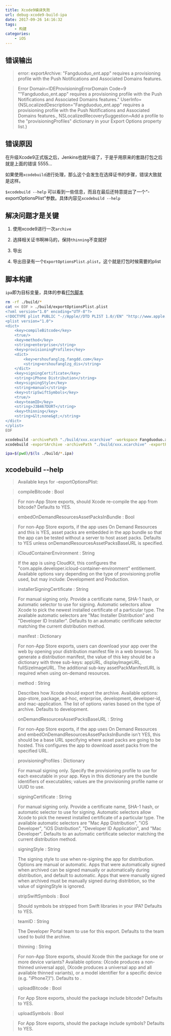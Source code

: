 ```yaml
---
title: Xcode9编译失败
url: debug-xcode9-build-ipa
date: 2017-09-26 14:16:32
tags:
    - 构建
categories:
    - iOS
---
```


## 错误输出

> error: exportArchive: "Fangduoduo_ent.app" requires a provisioning profile with the Push Notifications and Associated Domains features.

> Error Domain=IDEProvisioningErrorDomain Code=9 ""Fangduoduo_ent.app" requires a provisioning profile with the Push Notifications and Associated Domains features." UserInfo={NSLocalizedDescription="Fangduoduo_ent.app" requires a provisioning profile with the Push Notifications and Associated Domains features., NSLocalizedRecoverySuggestion=Add a profile to the "provisioningProfiles" dictionary in your Export Options property list.}

<!--more-->

## 错误原因

在升级Xcode9正式版之后，Jenkins也就升级了，于是乎用原来的套路打包之后就是上面的错误 5555...

如果使用`xcodebuild`进行处理，那么这个会发生在选择证书的步骤，错误大致就是这样。

`$xcodebuild --help` 可以看到一些信息，而且在最后还特意提出了一个“-exportOptionsPlist”参数。具体内容见`xcodebuild --help`

## 解决问题才是关键

1. 使用xcode9进行一次`archive`

2. 选择相关证书啊神马的，保持`thinning`不变就好

3. 导出

4. 导出目录有一个`ExportOptionsPlist.plist`，这个就是打包时候需要的plist

## 脚本构建

`ipa`即为目标变量，具体的参看[打包脚本](../build-ipa-sh)

```sh
rm -rf ./build/*
cat << EOF > ./build/exportOptionsPlist.plist
<?xml version="1.0" encoding="UTF-8"?>
<!DOCTYPE plist PUBLIC "-//Apple//DTD PLIST 1.0//EN" "http://www.apple.com/DTDs/PropertyList-1.0.dtd">
<plist version="1.0">
<dict>
    <key>compileBitcode</key>
    <true/>
    <key>method</key>
    <string>enterprise</string>
    <key>provisioningProfiles</key>
    <dict>
        <key>ershoufanglzg.fangdd.com</key>
        <string>ershoufanglzg_dis</string>
    </dict>
    <key>signingCertificate</key>
    <string>iPhone Distribution</string>
    <key>signingStyle</key>
    <string>manual</string>
    <key>stripSwiftSymbols</key>
    <true/>
    <key>teamID</key>
    <string>J3B467DURT</string>
    <key>thinning</key>
    <string>&lt;none&gt;</string>
</dict>
</plist>
EOF

xcodebuild -archivePath "./build/xxx.xcarchive" -workspace Fangduoduo.xcworkspace -sdk iphoneos -scheme "Fangduoduo_ent" -configuration "Release Inhouse" archive
xcodebuild -exportArchive -archivePath "./build/xxx.xcarchive" -exportPath "./build/" -exportOptionsPlist ./build/exportOptionsPlist.plist

ipa=$(pwd)/$(ls ./build/*.ipa)
```

## xcodebuild --help

> Available keys for -exportOptionsPlist:

> compileBitcode : Bool

> For non-App Store exports, should Xcode re-compile the app from bitcode? Defaults to YES.

> embedOnDemandResourcesAssetPacksInBundle : Bool

> For non-App Store exports, if the app uses On Demand Resources and this is YES, asset packs are embedded in the app bundle so that the app can be tested without a server to host asset packs. Defaults to YES unless onDemandResourcesAssetPacksBaseURL is specified.

> iCloudContainerEnvironment : String

> If the app is using CloudKit, this configures the "com.apple.developer.icloud-container-environment" entitlement. Available options vary depending on the type of provisioning profile used, but may include: Development and Production.

> installerSigningCertificate : String

> For manual signing only. Provide a certificate name, SHA-1 hash, or automatic selector to use for signing. Automatic selectors allow Xcode to pick the newest installed certificate of a particular type. The available automatic selectors are "Mac Installer Distribution" and "Developer ID Installer". Defaults to an automatic certificate selector matching the current distribution method.

> manifest : Dictionary

> For non-App Store exports, users can download your app over the web by opening your distribution manifest file in a web browser. To generate a distribution manifest, the value of this key should be a dictionary with three sub-keys: appURL, displayImageURL, fullSizeImageURL. The additional sub-key assetPackManifestURL is required when using on-demand resources.

> method : String

> Describes how Xcode should export the archive. Available options: app-store, package, ad-hoc, enterprise, development, developer-id, and mac-application. The list of options varies based on the type of archive. Defaults to development.

> onDemandResourcesAssetPacksBaseURL : String

> For non-App Store exports, if the app uses On Demand Resources and embedOnDemandResourcesAssetPacksInBundle isn't YES, this should be a base URL specifying where asset packs are going to be hosted. This configures the app to download asset packs from the specified URL.

> provisioningProfiles : Dictionary

> For manual signing only. Specify the provisioning profile to use for each executable in your app. Keys in this dictionary are the bundle identifiers of executables; values are the provisioning profile name or UUID to use.

> signingCertificate : String

> For manual signing only. Provide a certificate name, SHA-1 hash, or automatic selector to use for signing. Automatic selectors allow Xcode to pick the newest installed certificate of a particular type. The available automatic selectors are "Mac App Distribution", "iOS Developer", "iOS Distribution", "Developer ID Application", and "Mac Developer". Defaults to an automatic certificate selector matching the current distribution method.

> signingStyle : String

> The signing style to use when re-signing the app for distribution. Options are manual or automatic. Apps that were automatically signed when archived can be signed manually or automatically during distribution, and default to automatic. Apps that were manually signed when archived must be manually signed during distribtion, so the value of signingStyle is ignored.

> stripSwiftSymbols : Bool

> Should symbols be stripped from Swift libraries in your IPA? Defaults to YES.

> teamID : String

> The Developer Portal team to use for this export. Defaults to the team used to build the archive.

> thinning : String

> For non-App Store exports, should Xcode thin the package for one or more device variants? Available options: <none> (Xcode produces a non-thinned universal app), <thin-for-all-variants> (Xcode produces a universal app and all available thinned variants), or a model identifier for a specific device (e.g. "iPhone7,1"). Defaults to <none>.

> uploadBitcode : Bool

> For App Store exports, should the package include bitcode? Defaults to YES.

> uploadSymbols : Bool

> For App Store exports, should the package include symbols? Defaults to YES.

